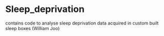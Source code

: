 # Sleep_deprivation
contains code to analyse sleep deprivation data acquired in custom built sleep boxes (William Joo)
